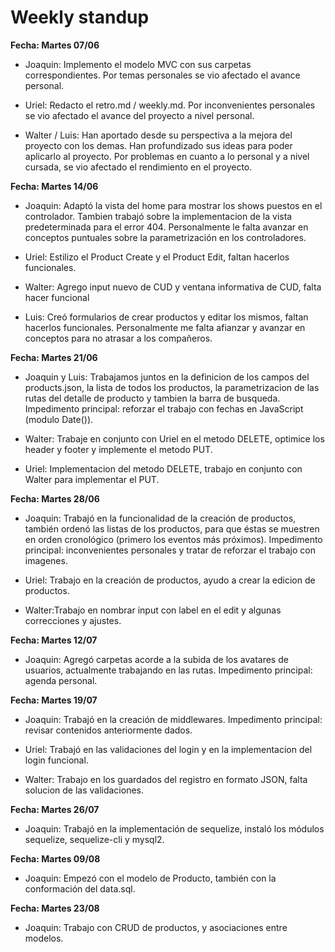 # Weekly standup #

**Fecha: Martes 07/06**

* Joaquin: Implemento el modelo MVC con sus carpetas correspondientes. Por temas personales se vio afectado el avance personal.

* Uriel: Redacto el retro.md / weekly.md. Por inconvenientes personales se vio afectado el avance del proyecto a nivel personal.

* Walter / Luis: Han aportado desde su perspectiva a la mejora del proyecto con los demas. Han profundizado sus ideas para poder aplicarlo al proyecto.
Por problemas en cuanto a lo personal y a nivel cursada, se vio afectado el rendimiento en el proyecto.

**Fecha: Martes 14/06**

* Joaquin: Adaptó la vista del home para mostrar los shows puestos en el controlador. Tambien trabajó sobre la implementacion de la vista predeterminada para el error 404. Personalmente le falta avanzar en conceptos puntuales sobre la parametrización en los controladores.

* Uriel: Estilizo el Product Create y el Product Edit, faltan hacerlos funcionales.

* Walter: Agrego input nuevo de CUD y ventana informativa de CUD, falta hacer funcional 

* Luis: Creó formularios de crear productos y editar los mismos, faltan hacerlos funcionales. Personalmente me falta afianzar y avanzar en conceptos para no atrasar a los compañeros.

**Fecha: Martes 21/06**
* Joaquin y Luis: Trabajamos juntos en la definicion de los campos del products.json, la lista de todos los productos, la parametrizacion de las rutas del detalle de producto y tambien la barra de busqueda. Impedimento principal: reforzar el trabajo con fechas en JavaScript (modulo Date()).

* Walter: Trabaje en conjunto con Uriel en el metodo DELETE, optimice los header y footer y implemente el metodo PUT.

* Uriel: Implementacion del metodo DELETE, trabajo en conjunto con Walter para implementar el PUT.

**Fecha: Martes 28/06**
* Joaquin: Trabajó en la funcionalidad de la creación de productos, también ordenó las listas de los productos, para que éstas se muestren en orden cronológico (primero los eventos más próximos). Impedimento principal: inconvenientes personales y tratar de reforzar el trabajo con imagenes.

* Uriel: Trabajo en la creación de productos, ayudo a crear la edicion de productos.

* Walter:Trabajo en nombrar input con label en el edit y algunas correcciones y ajustes.

**Fecha: Martes 12/07**
* Joaquin: Agregó carpetas acorde a la subida de los avatares de usuarios, actualmente trabajando en las rutas. Impedimento principal: agenda personal.

**Fecha: Martes 19/07**
* Joaquin: Trabajó en la creación de middlewares. Impedimento principal: revisar contenidos anteriormente dados.

* Uriel: Trabajó en las validaciones del login y en la implementacion del login funcional. 

* Walter: Trabajo en los guardados del registro en formato JSON, falta solucion de las validaciones. 

**Fecha: Martes 26/07**
* Joaquin: Trabajó en la implementación de sequelize, instaló los módulos sequelize, sequelize-cli y mysql2.

**Fecha: Martes 09/08**
* Joaquin: Empezó con el modelo de Producto, también con la conformación del data.sql.

**Fecha: Martes 23/08**
* Joaquin: Trabajo con CRUD de productos, y asociaciones entre modelos.
